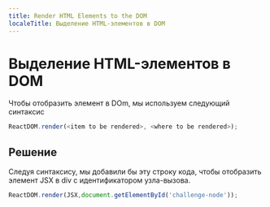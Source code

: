 ```yaml
---
title: Render HTML Elements to the DOM
localeTitle: Выделение HTML-элементов в DOM
---
```

# Выделение HTML-элементов в DOM

Чтобы отобразить элемент в DOm, мы используем следующий синтаксис

```javascript
ReactDOM.render(<item to be rendered>, <where to be rendered>); 
```

## Решение

Следуя синтаксису, мы добавили бы эту строку кода, чтобы отобразить элемент JSX в div с идентификатором узла-вызова.

```javascript
ReactDOM.render(JSX,document.getElementById('challenge-node')); 

```